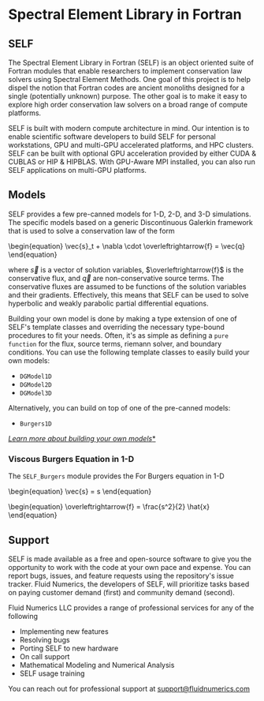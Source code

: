 # Spectral Element Library in Fortran

## SELF
The Spectral Element Library in Fortran (SELF) is an object oriented suite of Fortran modules that enable researchers to implement conservation law solvers using Spectral Element Methods. One goal of this project is to help dispel the notion that Fortran codes are ancient monoliths designed for a single (potentially unknown) purpose. The other goal is to make it easy to explore high order conservation law solvers on a broad range of compute platforms.

SELF is built with modern compute architecture in mind. Our intention is to enable scientific software developers to build SELF for personal workstations, GPU and multi-GPU accelerated platforms, and HPC clusters. SELF can be built with optional GPU acceleration provided by either CUDA & CUBLAS or HIP & HIPBLAS. With GPU-Aware MPI installed, you can also run SELF applications on multi-GPU platforms.


## Models
SELF provides a few pre-canned models for 1-D, 2-D, and 3-D simulations. The specific models based on a generic Discontinuous Galerkin framework that is used to solve a conservation law of the form

\begin{equation}
\vec{s}_t + \nabla \cdot \overleftrightarrow{f} = \vec{q}
\end{equation}

where $\vec{s}$ is a vector of solution variables, $\overleftrightarrow{f}$ is the conservative flux, and $\vec{q}$ are non-conservative source terms. The conservative fluxes are assumed to be functions of the solution variables and their gradients. Effectively, this means that SELF can be used to solve hyperbolic and weakly parabolic partial differential equations. 

Building your own model is done by making a type extension of one of SELF's template classes and overriding the necessary type-bound procedures to fit your needs. Often, it's as simple as defining a `pure function` for the flux, source terms, riemann solver, and boundary conditions. You can use the following template classes to easily build your own models:
* `DGModel1D`
* `DGModel2D`
* `DGModel3D`

Alternatively, you can build on top of one of the pre-canned models:
* `Burgers1D`

[*Learn more about building your own models**](./Tutorials/MakingYourOwnModel.md)

### Viscous Burgers Equation in 1-D
The `SELF_Burgers` module provides the For Burgers equation in 1-D

\begin{equation}
\vec{s} = s
\end{equation}

\begin{equation}
\overleftrightarrow{f} = \frac{s^2}{2} \hat{x}
\end{equation}

## Support

SELF is made available as a free and open-source software to give you the opportunity to work with the code at your own pace and expense. You can report bugs, issues, and feature requests using the repository's issue tracker. Fluid Numerics, the developers of SELF, will prioritize tasks based on paying customer demand (first) and community demand (second).

Fluid Numerics LLC provides a range of professional services for any of the following

* Implementing new features
* Resolving bugs
* Porting SELF to new hardware
* On call support
* Mathematical Modeling and Numerical Analysis
* SELF usage training

You can reach out for professional support at [support@fluidnumerics.com](mailto:support@fluidnumerics.com)
